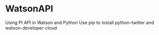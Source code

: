 # WatsonAPI
Using PI API in Watson and Python
Use pip to install python-twitter and watson-developer-cloud
